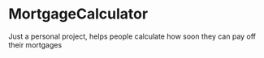 # MortgageCalculator

Just a personal project, helps people calculate how soon they can pay off their mortgages
